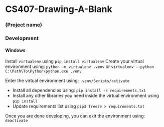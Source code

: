 # CS407-Drawing-A-Blank

### (Project name)





### Development

#### Windows
Install `virtualenv` using `pip install virtualenv`
Create your virtual environment using: `python -m virtualenv .venv` or `virtualenv --python C:\Path\To\Python\python.exe .venv`

Enter the virtual environment using: `.venv/Scripts/activate`
- Install all dependencies using: `pip install -r requirements.txt`
- Install any other libraries you need inside the virtual environment using `pip install`
- Update requirements list using `pip3 freeze > requirements.txt`


Once you are done developing, you can exit the environment using: `deactivate` 

